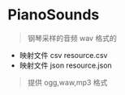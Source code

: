 # PianoSounds

> 钢琴采样的音频 wav 格式的

- 映射文件 csv resource.csv
- 映射文件 json resource.json

> 提供 ogg,waw,mp3 格式
